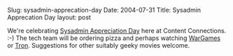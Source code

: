 Slug: sysadmin-apprecation-day
Date: 2004-07-31
Title: Sysadmin Apprecation Day
layout: post

We&#39;re celebrating <a href="http://www.sysadminday.com/">Sysadmin Appreciation Day</a> here at Content Connections. :-) The tech team will be ordering pizza and perhaps watching <a href="http://www.imdb.com/title/tt0086567/">WarGames</a> or <a href="http://www.imdb.com/title/tt0084827/">Tron</a>. Suggestions for other suitably geeky movies welcome.
